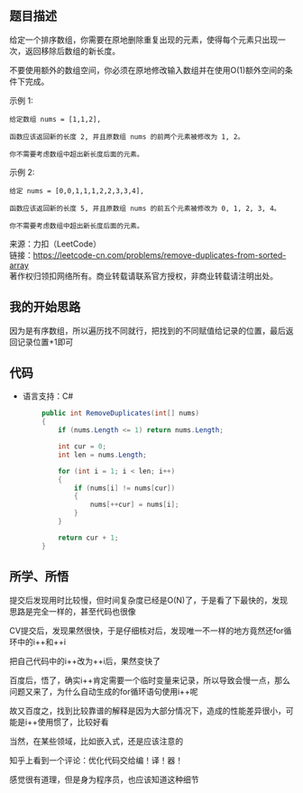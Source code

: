 ## 题目描述

给定一个排序数组，你需要在原地删除重复出现的元素，使得每个元素只出现一次，返回移除后数组的新长度。

不要使用额外的数组空间，你必须在原地修改输入数组并在使用O(1)额外空间的条件下完成。

示例 1:
```
给定数组 nums = [1,1,2], 

函数应该返回新的长度 2, 并且原数组 nums 的前两个元素被修改为 1, 2。 

你不需要考虑数组中超出新长度后面的元素。
```
示例 2:
```
给定 nums = [0,0,1,1,1,2,2,3,3,4],

函数应该返回新的长度 5, 并且原数组 nums 的前五个元素被修改为 0, 1, 2, 3, 4。

你不需要考虑数组中超出新长度后面的元素。
```
来源：力扣（LeetCode）  
链接：https://leetcode-cn.com/problems/remove-duplicates-from-sorted-array  
著作权归领扣网络所有。商业转载请联系官方授权，非商业转载请注明出处。

## 我的开始思路

因为是有序数组，所以遍历找不同就行，把找到的不同赋值给记录的位置，最后返回记录位置+1即可

## 代码

- 语言支持：C#

```C#
        public int RemoveDuplicates(int[] nums)
        {
            if (nums.Length <= 1) return nums.Length;

            int cur = 0;
            int len = nums.Length;

            for (int i = 1; i < len; i++)
            {
                if (nums[i] != nums[cur])
                {
                    nums[++cur] = nums[i];
                }
            }

            return cur + 1;
        }
```

## 所学、所悟

提交后发现用时比较慢，但时间复杂度已经是O(N)了，于是看了下最快的，发现思路是完全一样的，甚至代码也很像

CV提交后，发现果然很快，于是仔细核对后，发现唯一不一样的地方竟然还for循环中的i++和++i

把自己代码中的i++改为++i后，果然变快了

百度后，悟了，确实i++肯定需要一个临时变量来记录，所以导致会慢一点，那么问题又来了，为什么自动生成的for循环语句使用i++呢

故又百度之，找到比较靠谱的解释是因为大部分情况下，造成的性能差异很小，可能是i++使用惯了，比较好看

当然，在某些领域，比如嵌入式，还是应该注意的

知乎上看到一个评论：优化代码交给编！译！器！

感觉很有道理，但是身为程序员，也应该知道这种细节
